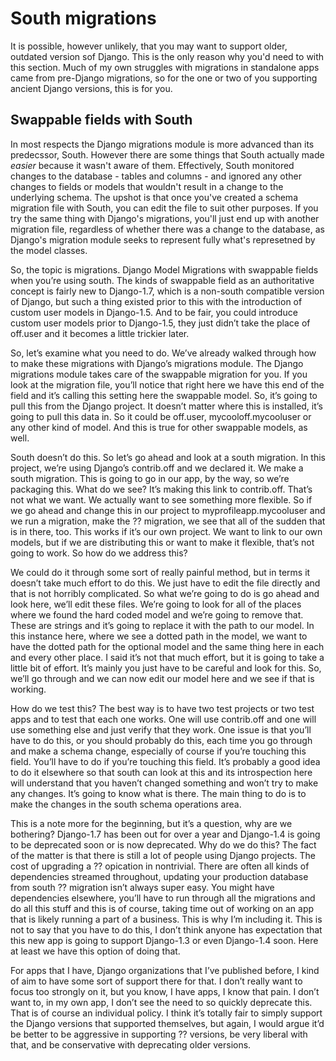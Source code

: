 # South migrations

It is possible, however unlikely, that you may want to support older,
outdated version sof Django. This is the only reason why you'd need to
with this section. Much of my own struggles with migrations in
standalone apps came from pre-Django migrations, so for the one or two
of you supporting ancient Django versions, this is for you.


## Swappable fields with South

In most respects the Django migrations module is more advanced than its
predecssor, South. However there are some things that South actually
made *easier* because it wasn't aware of them. Effectively, South
monitored changes to the database - tables and columns - and ignored any
other changes to fields or models that wouldn't result in a change to
the underlying schema. The upshot is that once you've created a schema
migration file with South, you can edit the file to suit other purposes.
If you try the same thing with Django's migrations, you'll just end up
with another migration file, regardless of whether there was a change to
the database, as Django's migration module seeks to represent fully
what's represetned by the model classes.

So, the topic is migrations. Django Model Migrations with swappable fields when
you’re using south. The kinds of swappable field as an authoritative concept is
fairly new to Django-1.7, which is a non-south compatible version of Django,
but such a thing existed prior to this with the introduction of custom user
models in Django-1.5. And to be fair, you could introduce custom user models
prior to Django-1.5, they just didn’t take the place of off.user and it becomes
a little trickier later.

So, let’s examine what you need to do. We’ve already walked through how to make
these migrations with Django’s migrations module. The Django migrations module
takes care of the swappable migration for you. If you look at the migration
file, you’ll notice that right here we have this end of the field and it’s
calling this setting here the swappable model. So, it’s going to pull this from
the Django project. It doesn’t matter where this is installed, it’s going to
pull this data in. So it could be off.user, mycooloff.mycooluser or any other
kind of model. And this is true for other swappable models, as well.

South doesn’t do this. So let’s go ahead and look at a south migration. In this
project, we’re using Django’s contrib.off and we declared it. We make a south
migration. This is going to go in our app, by the way, so we’re packaging this.
What do we see? It’s making this link to contrib.off. That’s not what we want.
We actually want to see something more flexible. So if we go ahead and change
this in our project to myprofileapp.mycooluser and we run a migration, make the
?? migration, we see that all of the sudden that is in there, too. This
works if it’s our own project. We want to link to our own models, but if we are
distributing this or want to make it flexible, that’s not going to work. So how
do we address this?

We could do it through some sort of really painful method, but in terms it
doesn’t take much effort to do this. We just have to edit the file directly and
that is not horribly complicated. So what we’re going to do is go ahead and
look here, we’ll edit these files. We’re going to look for all of the places
where we found the hard coded model and we’re going to remove that. These are
strings and it’s going to replace it with the path to our model. In this
instance here, where we see a dotted path in the model, we want to have the
dotted path for the optional model and the same thing here in each and every
other place. I said it’s not that much effort, but it is going to take a little
bit of effort. It’s mainly you just have to be careful and look for this. So,
we’ll go through and we can now edit our model here and we see if that is
working.

How do we test this? The best way is to have two test projects or two test apps
and to test that each one works. One will use contrib.off and one will use
something else and just verify that they work. One issue is that you’ll have to
do this, or you should probably do this, each time you go through and make a
schema change, especially of course if you’re touching this field. You’ll have
to do if you’re touching this field. It’s probably a good idea to do it
elsewhere so that south can look at this and its introspection here will
understand that you haven’t changed something and won’t try to make any
changes. It’s going to know what is there. The main thing to do is to make the
changes in the south schema operations area.

This is a note more for the beginning, but it’s a question, why are we
bothering? Django-1.7 has been out for over a year and Django-1.4 is going to
be deprecated soon or is now deprecated. Why do we do this? The fact of the
matter is that there is still a lot of people using Django projects. The cost
of upgrading a ?? opication in nontrivial. There are often all kinds of
dependencies streamed throughout, updating your production database from south
?? migration isn’t always super easy. You might have dependencies elsewhere,
you’ll have to run through all the migrations and do all this stuff and this is
of course, taking time out of working on an app that is likely running a part
of a business. This is why I’m including it. This is not to say that you have
to do this, I don’t think anyone has expectation that this new app is going to
support Django-1.3 or even Django-1.4 soon. Here at least we have this option
of doing that.

For apps that I have, Django organizations that I’ve published before, I kind
of aim to have some sort of support there for that. I don’t really want to
focus too strongly on it, but you know, I have apps, I know that pain. I don’t
want to, in my own app, I don’t see the need to so quickly deprecate this. That
is of course an individual policy. I think it’s totally fair to simply support
the Django versions that supported themselves, but again, I would argue it’d be
better to be aggressive in supporting ?? versions, be very liberal with
that, and be conservative with deprecating older versions.
